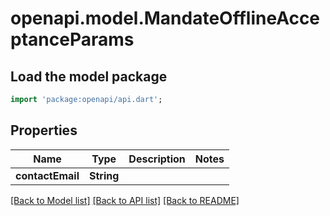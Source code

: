 # openapi.model.MandateOfflineAcceptanceParams

## Load the model package
```dart
import 'package:openapi/api.dart';
```

## Properties
Name | Type | Description | Notes
------------ | ------------- | ------------- | -------------
**contactEmail** | **String** |  | 

[[Back to Model list]](../README.md#documentation-for-models) [[Back to API list]](../README.md#documentation-for-api-endpoints) [[Back to README]](../README.md)


